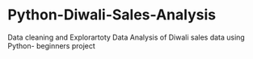 # Python-Diwali-Sales-Analysis
Data cleaning and Explorartoty Data Analysis of Diwali sales data using Python- beginners project
